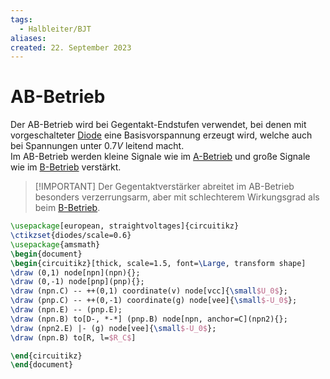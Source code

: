 ```yaml
---
tags:
  - Halbleiter/BJT
aliases: 
created: 22. September 2023
---
```


# AB-Betrieb

Der AB-Betrieb wird bei Gegentakt-Endstufen verwendet, bei denen mit vorgeschalteter [Diode](Diode.md) eine Basisvorspannung erzeugt wird, welche auch bei Spannungen unter $0.7V$ leitend macht.  
Im AB-Betrieb werden kleine Signale wie im [A-Betrieb](A-Betrieb.md) und große Signale wie im [B-Betrieb](B-Betrieb.md) verstärkt.

> [!IMPORTANT] Der Gegentaktverstärker abreitet im AB-Betrieb besonders verzerrungsarm, aber mit schlechterem Wirkungsgrad als beim [B-Betrieb](B-Betrieb.md).

```tikz
\usepackage[european, straightvoltages]{circuitikz}
\ctikzset{diodes/scale=0.6}
\usepackage{amsmath}
\begin{document}
\begin{circuitikz}[thick, scale=1.5, font=\Large, transform shape]
\draw (0,1) node[npn](npn){};
\draw (0,-1) node[pnp](pnp){};
\draw (npn.C) -- ++(0,1) coordinate(v) node[vcc]{\small$U_0$};
\draw (pnp.C) -- ++(0,-1) coordinate(g) node[vee]{\small$-U_0$};
\draw (npn.E) -- (pnp.E);
\draw (npn.B) to[D-, *-*] (pnp.B) node[npn, anchor=C](npn2){};
\draw (npn2.E) |- (g) node[vee]{\small$-U_0$};
\draw (npn.B) to[R, l=$R_C$]

\end{circuitikz}
\end{document}
```